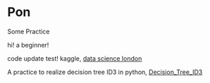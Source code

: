 # Pon
Some Practice

hi! a beginner!

code update test! kaggle, [data science london](https://github.com/morinchan/Pon/blob/master/london.py)

A practice to realize decision tree ID3 in python, [Decision_Tree_ID3](https://github.com/morinchan/Pon/blob/master/Decision_Tree_ID3.py)
